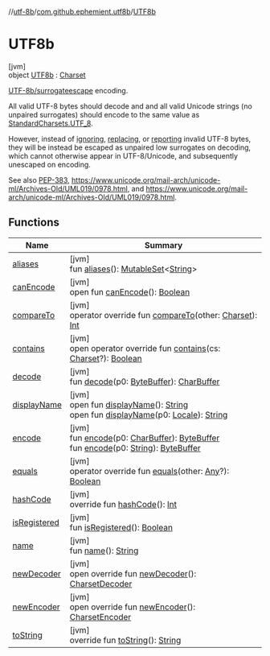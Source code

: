 //[utf-8b](../../../index.md)/[com.github.ephemient.utf8b](../index.md)/[UTF8b](index.md)

# UTF8b

[jvm]\
object [UTF8b](index.md) : [Charset](https://docs.oracle.com/javase/8/docs/api/java/nio/charset/Charset.html)

[UTF-8b/surrogateescape](http://permalink.gmane.org/gmane.comp.internationalization.linux/920) encoding.

All valid UTF-8 bytes should decode and and all valid Unicode strings (no unpaired surrogates) should encode to the same value as [StandardCharsets.UTF_8](https://docs.oracle.com/javase/8/docs/api/java/nio/charset/StandardCharsets.html#UTF_8--).

However, instead of [ignoring](https://docs.oracle.com/javase/8/docs/api/java/nio/charset/CodingErrorAction.html#IGNORE--), [replacing](https://docs.oracle.com/javase/8/docs/api/java/nio/charset/CodingErrorAction.html#REPLACE--), or [reporting](https://docs.oracle.com/javase/8/docs/api/java/nio/charset/CodingErrorAction.html#REPORT--) invalid UTF-8 bytes, they will be instead be escaped as unpaired low surrogates on decoding, which cannot otherwise appear in UTF-8/Unicode, and subsequently unescaped on encoding.

See also [PEP-383](https://www.python.org/dev/peps/pep-0383/), https://www.unicode.org/mail-arch/unicode-ml/Archives-Old/UML019/0978.html, and https://www.unicode.org/mail-arch/unicode-ml/Archives-Old/UML019/0978.html.

## Functions

| Name | Summary |
|---|---|
| [aliases](index.md#-546971317%2FFunctions%2F-1216412040) | [jvm]<br>fun [aliases](index.md#-546971317%2FFunctions%2F-1216412040)(): [MutableSet](https://kotlinlang.org/api/latest/jvm/stdlib/kotlin.collections/-mutable-set/index.html)&lt;[String](https://kotlinlang.org/api/latest/jvm/stdlib/kotlin/-string/index.html)&gt; |
| [canEncode](index.md#728209475%2FFunctions%2F-1216412040) | [jvm]<br>open fun [canEncode](index.md#728209475%2FFunctions%2F-1216412040)(): [Boolean](https://kotlinlang.org/api/latest/jvm/stdlib/kotlin/-boolean/index.html) |
| [compareTo](index.md#-818878491%2FFunctions%2F-1216412040) | [jvm]<br>operator override fun [compareTo](index.md#-818878491%2FFunctions%2F-1216412040)(other: [Charset](https://docs.oracle.com/javase/8/docs/api/java/nio/charset/Charset.html)): [Int](https://kotlinlang.org/api/latest/jvm/stdlib/kotlin/-int/index.html) |
| [contains](contains.md) | [jvm]<br>open operator override fun [contains](contains.md)(cs: [Charset](https://docs.oracle.com/javase/8/docs/api/java/nio/charset/Charset.html)?): [Boolean](https://kotlinlang.org/api/latest/jvm/stdlib/kotlin/-boolean/index.html) |
| [decode](index.md#2064500977%2FFunctions%2F-1216412040) | [jvm]<br>fun [decode](index.md#2064500977%2FFunctions%2F-1216412040)(p0: [ByteBuffer](https://docs.oracle.com/javase/8/docs/api/java/nio/ByteBuffer.html)): [CharBuffer](https://docs.oracle.com/javase/8/docs/api/java/nio/CharBuffer.html) |
| [displayName](index.md#-1513488708%2FFunctions%2F-1216412040) | [jvm]<br>open fun [displayName](index.md#-1513488708%2FFunctions%2F-1216412040)(): [String](https://kotlinlang.org/api/latest/jvm/stdlib/kotlin/-string/index.html)<br>open fun [displayName](index.md#-994016414%2FFunctions%2F-1216412040)(p0: [Locale](https://docs.oracle.com/javase/8/docs/api/java/util/Locale.html)): [String](https://kotlinlang.org/api/latest/jvm/stdlib/kotlin/-string/index.html) |
| [encode](index.md#1454322059%2FFunctions%2F-1216412040) | [jvm]<br>fun [encode](index.md#1454322059%2FFunctions%2F-1216412040)(p0: [CharBuffer](https://docs.oracle.com/javase/8/docs/api/java/nio/CharBuffer.html)): [ByteBuffer](https://docs.oracle.com/javase/8/docs/api/java/nio/ByteBuffer.html)<br>fun [encode](index.md#-934959415%2FFunctions%2F-1216412040)(p0: [String](https://kotlinlang.org/api/latest/jvm/stdlib/kotlin/-string/index.html)): [ByteBuffer](https://docs.oracle.com/javase/8/docs/api/java/nio/ByteBuffer.html) |
| [equals](index.md#1995042864%2FFunctions%2F-1216412040) | [jvm]<br>operator override fun [equals](index.md#1995042864%2FFunctions%2F-1216412040)(other: [Any](https://kotlinlang.org/api/latest/jvm/stdlib/kotlin/-any/index.html)?): [Boolean](https://kotlinlang.org/api/latest/jvm/stdlib/kotlin/-boolean/index.html) |
| [hashCode](index.md#182600374%2FFunctions%2F-1216412040) | [jvm]<br>override fun [hashCode](index.md#182600374%2FFunctions%2F-1216412040)(): [Int](https://kotlinlang.org/api/latest/jvm/stdlib/kotlin/-int/index.html) |
| [isRegistered](index.md#559096485%2FFunctions%2F-1216412040) | [jvm]<br>fun [isRegistered](index.md#559096485%2FFunctions%2F-1216412040)(): [Boolean](https://kotlinlang.org/api/latest/jvm/stdlib/kotlin/-boolean/index.html) |
| [name](index.md#-831779770%2FFunctions%2F-1216412040) | [jvm]<br>fun [name](index.md#-831779770%2FFunctions%2F-1216412040)(): [String](https://kotlinlang.org/api/latest/jvm/stdlib/kotlin/-string/index.html) |
| [newDecoder](new-decoder.md) | [jvm]<br>open override fun [newDecoder](new-decoder.md)(): [CharsetDecoder](https://docs.oracle.com/javase/8/docs/api/java/nio/charset/CharsetDecoder.html) |
| [newEncoder](new-encoder.md) | [jvm]<br>open override fun [newEncoder](new-encoder.md)(): [CharsetEncoder](https://docs.oracle.com/javase/8/docs/api/java/nio/charset/CharsetEncoder.html) |
| [toString](index.md#4434309%2FFunctions%2F-1216412040) | [jvm]<br>override fun [toString](index.md#4434309%2FFunctions%2F-1216412040)(): [String](https://kotlinlang.org/api/latest/jvm/stdlib/kotlin/-string/index.html) |
